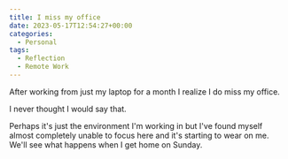 ```yaml
---
title: I miss my office
date: 2023-05-17T12:54:27+00:00
categories:
  - Personal
tags:
  - Reflection
  - Remote Work
---
```


After working from just my laptop for a month I realize I do miss my office.

I never thought I would say that.

Perhaps it's just the environment I'm working in but I've found myself almost completely unable to focus here and it's starting to wear on me. We'll see what happens when I get home on Sunday.